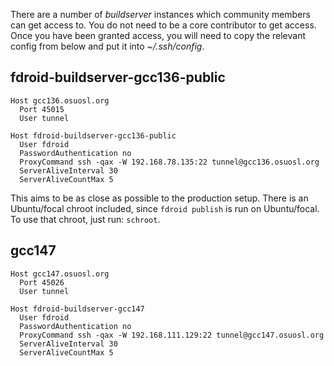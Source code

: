 There are a number of _buildserver_ instances which community members can get
access to.  You do not need to be a core contributor to get access.  Once you have been granted access, you will need to copy the relevant config from below and put it into _~/.ssh/config_.


## fdroid-buildserver-gcc136-public

```config
Host gcc136.osuosl.org
  Port 45015
  User tunnel

Host fdroid-buildserver-gcc136-public
  User fdroid
  PasswordAuthentication no 
  ProxyCommand ssh -qax -W 192.168.78.135:22 tunnel@gcc136.osuosl.org
  ServerAliveInterval 30
  ServerAliveCountMax 5
```

This aims to be as close as possible to the production setup.  There is an Ubuntu/focal chroot included, since `fdroid publish` is run on Ubuntu/focal.  To use that chroot, just run: `schroot`.


## gcc147

```config
Host gcc147.osuosl.org
  Port 45026
  User tunnel

Host fdroid-buildserver-gcc147
  User fdroid
  PasswordAuthentication no 
  ProxyCommand ssh -qax -W 192.168.111.129:22 tunnel@gcc147.osuosl.org
  ServerAliveInterval 30
  ServerAliveCountMax 5

```